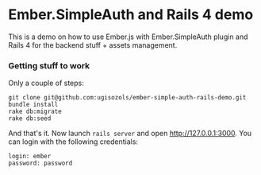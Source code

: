 Ember.SimpleAuth and Rails 4 demo
==================================

This is a demo on how to use Ember.js with Ember.SimpleAuth plugin and Rails 4
for the backend stuff + assets management.

### Getting stuff to work

Only a couple of steps:

```
git clone git@github.com:ugisozols/ember-simple-auth-rails-demo.git
bundle install
rake db:migrate
rake db:seed
```

And that's it. Now launch `rails server` and open http://127.0.0.1:3000. You can
login with the following credentials:

```
login: ember
password: password
```
